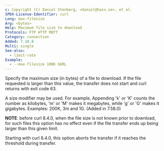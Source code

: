 ```yaml
---
c: Copyright (C) Daniel Stenberg, <daniel@haxx.se>, et al.
SPDX-License-Identifier: curl
Long: max-filesize
Arg: <bytes>
Help: Maximum file size to download
Protocols: FTP HTTP MQTT
Category: connection
Added: 7.10.8
Multi: single
See-also:
  - limit-rate
Example:
  - --max-filesize 100K $URL
---
```


Specify the maximum size (in bytes) of a file to download. If the file
requested is larger than this value, the transfer does not start and curl
returns with exit code 63.

A size modifier may be used. For example, Appending 'k' or 'K' counts the
number as kilobytes, 'm' or 'M' makes it megabytes, while 'g' or 'G' makes it
gigabytes. Examples: 200K, 3m and 1G. (Added in 7.58.0)

**NOTE**: before curl 8.4.0, when the file size is not known prior to
download, for such files this option has no effect even if the file transfer
ends up being larger than this given limit.

Starting with curl 8.4.0, this option aborts the transfer if it reaches the
threshold during transfer.
